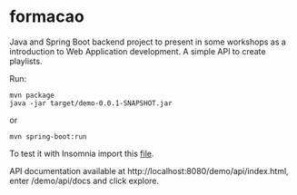 # formacao

Java and Spring Boot backend project to present in some workshops as a introduction to Web Application development. A simple API to create playlists.

Run:

```
mvn package
java -jar target/demo-0.0.1-SNAPSHOT.jar
```

or 


```
mvn spring-boot:run
```

To test it with Insomnia import this [file](https://github.com/mac-crq-113/formacao/blob/main/demo/files/Insomnia-v1.json).

API documentation available at http://localhost:8080/demo/api/index.html, enter /demo/api/docs and click explore.
